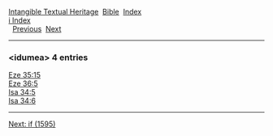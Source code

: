 [Intangible Textual Heritage](../../index)  [Bible](../index) 
[Index](index)   
[i Index](_i_)  
  [Previous](c05725)  [Next](c05727) 

------------------------------------------------------------------------

### &lt;idumea&gt; 4 entries

[Eze 35:15](../kjv/eze035.htm#015)  
[Eze 36:5](../kjv/eze036.htm#005)  
[Isa 34:5](../kjv/isa034.htm#005)  
[Isa 34:6](../kjv/isa034.htm#006)  

------------------------------------------------------------------------

[Next: if (1595)](c05727)
